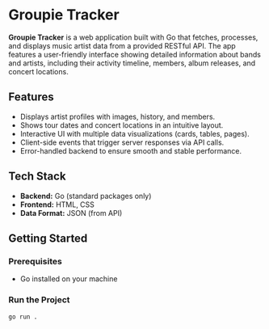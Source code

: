 # Groupie Tracker

**Groupie Tracker** is a web application built with Go that fetches, processes, and displays music artist data from a provided RESTful API. The app features a user-friendly interface showing detailed information about bands and artists, including their activity timeline, members, album releases, and concert locations.

## Features

- Displays artist profiles with images, history, and members.
- Shows tour dates and concert locations in an intuitive layout.
- Interactive UI with multiple data visualizations (cards, tables, pages).
- Client-side events that trigger server responses via API calls.
- Error-handled backend to ensure smooth and stable performance.

## Tech Stack

- **Backend:** Go (standard packages only)
- **Frontend:** HTML, CSS
- **Data Format:** JSON (from API)

## Getting Started

### Prerequisites

- Go installed on your machine

### Run the Project

```bash
go run .
